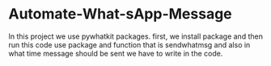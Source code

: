 # Automate-What-sApp-Message
In this project we use pywhatkit packages. first, we install package and then run this code use package and function that is sendwhatmsg and also in what time message should be sent we have to write in the code.
